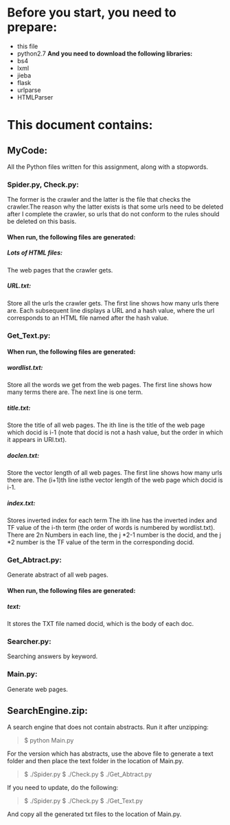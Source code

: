 # Before you start, you need to prepare:

* this file
* python2.7
**And you need to download the following libraries:**
* bs4
* lxml
* jieba
* flask
* urlparse
* HTMLParser

# This document contains:

## MyCode:

All the Python files written for this assignment, along with a stopwords.

### Spider.py, Check.py:

The former is the crawler and the latter is the file that checks the crawler.The reason why the latter exists is that some urls need to be deleted after I complete the crawler, so urls that do not conform to the rules should be deleted on this basis.

#### When run, the following files are generated:
##### Lots of HTML files:
The web pages that the crawler gets.
##### URL.txt:
Store all the urls the crawler gets.
The first line shows how many urls there are.
Each subsequent line displays a URL and a hash value, where the url corresponds to an HTML file named after the hash value.

### Get_Text.py:

#### When run, the following files are generated:
##### wordlist.txt:
Store all the words we get from the web pages.
The first line shows how many terms there are.
The next line is one term.
##### title.txt:
Store the title of all web pages.
The ith line is the title of the web page which docid is i-1  (note that docid is not a hash value, but the order in which it appears in URl.txt).
##### doclen.txt:
Store the vector length of all web pages.
The first line shows how many urls there are.
The (i+1)th line isthe vector length of the web page which docid is i-1.
##### index.txt:
Stores inverted index for each term
The ith line has the inverted index and TF value of the i-th term (the order of words is numbered by wordlist.txt).
There are 2n Numbers in each line, the j *2-1 number is the docid, and the j \*2 number is the TF value of the term in the corresponding docid.

### Get_Abtract.py:

Generate abstract of all web pages.
#### When run, the following files are generated:
##### text:
It stores the TXT file named docid, which is the body of each doc.

### Searcher.py:

Searching answers by keyword.

### Main.py:

Generate web pages.

## SearchEngine.zip:

A search engine that does not contain abstracts.
Run it after unzipping:
>$ python Main.py

For the version which has abstracts, use the above file to generate a text folder and then place the text folder in the location of Main.py.
>\$ ./Spider.py
>\$ ./Check.py
>\$ ./Get_Abtract.py

If you need to update, do the following:
>\$ ./Spider.py
>\$ ./Check.py
>\$ ./Get_Text.py

And copy all the generated txt files to the location of Main.py.
